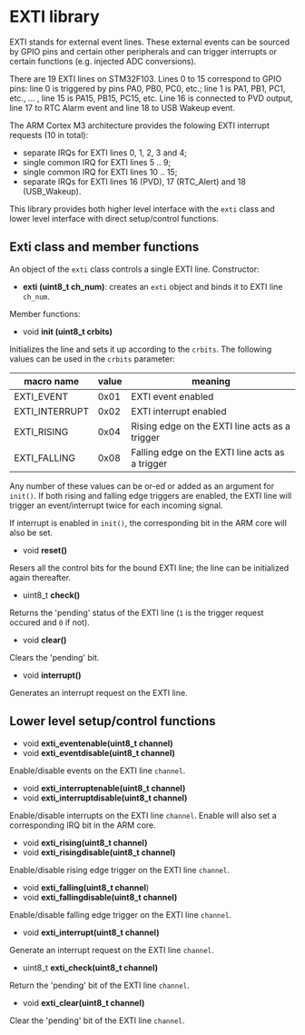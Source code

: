 # EXTI library

EXTI stands for external event lines. These external events can be sourced by GPIO pins and certain other peripherals and can trigger interrupts or certain functions (e.g. injected ADC conversions).

There are 19 EXTI lines on STM32F103. Lines 0 to 15 correspond to GPIO pins: line 0 is triggered by pins PA0, PB0, PC0, etc.; line 1 is PA1, PB1, PC1, etc., ... , line 15 is PA15, PB15, PC15, etc. Line 16 is connected to PVD output, line 17 to RTC Alarm event and line 18 to USB Wakeup event.

The ARM Cortex M3 architecture provides the folowing EXTI interrupt requests (10 in total):
- separate IRQs for EXTI lines 0, 1, 2, 3 and 4;
- single common IRQ for EXTI lines 5 .. 9; 
- single common IRQ for EXTI lines 10 .. 15;
- separate IRQs for EXTI lines 16 (PVD), 17 (RTC_Alert) and 18 (USB_Wakeup).

This library provides both higher level interface with the `exti` class and lower level interface with direct setup/control functions.

## Exti class and member functions

An object of the `exti` class controls a single EXTI line. Constructor:

* **exti (uint8_t ch_num)**: creates an `exti` object and binds it to EXTI line `ch_num`.

Member functions:

* void **init (uint8_t crbits)**

Initializes the line and sets it up according to the `crbits`. The following values can be used in the `crbits` parameter:

macro name | value | meaning
---|---|---
EXTI_EVENT |		0x01 | EXTI event enabled
EXTI_INTERRUPT |	0x02 | EXTI interrupt enabled
EXTI_RISING	|	0x04 | Rising edge on the EXTI line acts as a trigger
EXTI_FALLING	| 0x08 | Falling edge on the EXTI line acts as a trigger

Any number of these values can be or-ed or added as an argument for `init()`. If both rising and falling edge triggers are enabled, the EXTI line will trigger an event/interrupt twice for each incoming signal.

If interrupt is enabled in `init()`, the corresponding bit in the ARM core will also be set.

* void **reset()**

Resers all the control bits for the bound EXTI line; the line can be initialized again thereafter.

* uint8_t **check()**

Returns the 'pending' status of the EXTI line (`1` is the trigger request occured and `0` if not).

* void **clear()**

Clears the 'pending' bit.

* void **interrupt()**

Generates an interrupt request on the EXTI line.

## Lower level setup/control functions

* void **exti_eventenable(uint8_t channel)**
* void **exti_eventdisable(uint8_t channel)**

Enable/disable events on the EXTI line `channel`.

* void **exti_interruptenable(uint8_t channel)**
* void **exti_interruptdisable(uint8_t channel)**

Enable/disable interrupts on the EXTI line `channel`. Enable will also set a corresponding IRQ bit in the ARM core.

* void **exti_rising(uint8_t channel)**
* void **exti_risingdisable(uint8_t channel)**

Enable/disable rising edge trigger on the EXTI line `channel`.

* void **exti_falling(uint8_t channel**)
* void **exti_fallingdisable(uint8_t channel)**

Enable/disable falling edge trigger on the EXTI line `channel`.

* void **exti_interrupt(uint8_t channel)**

Generate an interrupt request on the EXTI line `channel`.

* uint8_t **exti_check(uint8_t channel)**

Return the 'pending' bit of the EXTI line `channel`.

* void **exti_clear(uint8_t channel)**

Clear the 'pending' bit of the EXTI line `channel`.
